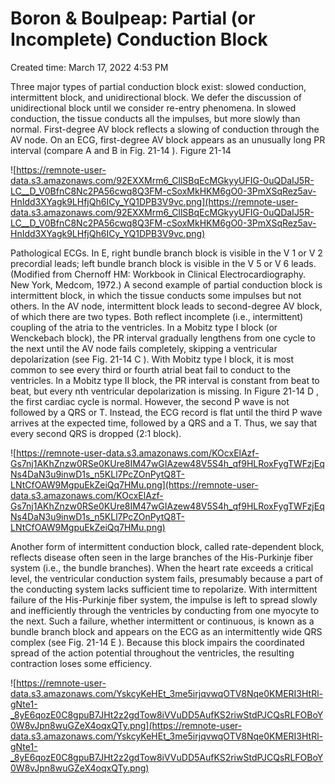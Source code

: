 # Boron & Boulpeap: Partial (or Incomplete) Conduction Block

Created time: March 17, 2022 4:53 PM

Three major types of partial conduction block exist: slowed conduction, intermittent block, and unidirectional block. We defer the discussion of unidirectional block until we consider re-entry phenomena. In slowed conduction, the tissue conducts all the impulses, but more slowly than normal. First-degree AV block reflects a slowing of conduction through the AV node. On an ECG, first-degree AV block appears as an unusually long PR interval (compare A and B in Fig. 21-14 ). Figure 21-14

![https://remnote-user-data.s3.amazonaws.com/92EXXMrm6_CllSBqEcMGkyyUFIG-0uQDaIJ5R-LC__D_V0BfnC8Nc2PA56cwq8Q3FM-cSoxMkHKM6gO0-3PmXSqRez5av-HnIdd3XYagk9LHfjQh6ICy_YQ1DPB3V9vc.png](https://remnote-user-data.s3.amazonaws.com/92EXXMrm6_CllSBqEcMGkyyUFIG-0uQDaIJ5R-LC__D_V0BfnC8Nc2PA56cwq8Q3FM-cSoxMkHKM6gO0-3PmXSqRez5av-HnIdd3XYagk9LHfjQh6ICy_YQ1DPB3V9vc.png)

Pathological ECGs. In E, right bundle branch block is visible in the V 1 or V 2 precordial leads; left bundle branch block is visible in the V 5 or V 6 leads. (Modified from Chernoff HM: Workbook in Clinical Electrocardiography. New York, Medcom, 1972.) A second example of partial conduction block is intermittent block, in which the tissue conducts some impulses but not others. In the AV node, intermittent block leads to second-degree AV block, of which there are two types. Both reflect incomplete (i.e., intermittent) coupling of the atria to the ventricles. In a Mobitz type I block (or Wenckebach block), the PR interval gradually lengthens from one cycle to the next until the AV node fails completely, skipping a ventricular depolarization (see Fig. 21-14 C ). With Mobitz type I block, it is most common to see every third or fourth atrial beat fail to conduct to the ventricles. In a Mobitz type II block, the PR interval is constant from beat to beat, but every nth ventricular depolarization is missing. In Figure 21-14 D , the first cardiac cycle is normal. However, the second P wave is not followed by a QRS or T. Instead, the ECG record is flat until the third P wave arrives at the expected time, followed by a QRS and a T. Thus, we say that every second QRS is dropped (2:1 block).

![https://remnote-user-data.s3.amazonaws.com/KOcxElAzf-Gs7nj1AKhZnzw0RSe0KUre8IM47wGIAzew48V5S4h_qf9HLRoxFygTWFzjEqNs4DaN3u9inwD1s_n5KLl7PcZOnPytQ8T-LNtCfOAW9MgpuEkZeiQq7HMu.png](https://remnote-user-data.s3.amazonaws.com/KOcxElAzf-Gs7nj1AKhZnzw0RSe0KUre8IM47wGIAzew48V5S4h_qf9HLRoxFygTWFzjEqNs4DaN3u9inwD1s_n5KLl7PcZOnPytQ8T-LNtCfOAW9MgpuEkZeiQq7HMu.png)

Another form of intermittent conduction block, called rate-dependent block, reflects disease often seen in the large branches of the His-Purkinje fiber system (i.e., the bundle branches). When the heart rate exceeds a critical level, the ventricular conduction system fails, presumably because a part of the conducting system lacks sufficient time to repolarize. With intermittent failure of the His-Purkinje fiber system, the impulse is left to spread slowly and inefficiently through the ventricles by conducting from one myocyte to the next. Such a failure, whether intermittent or continuous, is known as a bundle branch block and appears on the ECG as an intermittently wide QRS complex (see Fig. 21-14 E ). Because this block impairs the coordinated spread of the action potential throughout the ventricles, the resulting contraction loses some efficiency.

![https://remnote-user-data.s3.amazonaws.com/YskcyKeHEt_3me5irjqvwqOTV8Nqe0KMERI3HtRl-gNte1-_8yE6qozE0C8gpuB7JHt2z2gdTow8iVVuDD5AufKS2riwStdPJCQsRLFOBoY0W8vJpn8wuGZeX4oqxQTy.png](https://remnote-user-data.s3.amazonaws.com/YskcyKeHEt_3me5irjqvwqOTV8Nqe0KMERI3HtRl-gNte1-_8yE6qozE0C8gpuB7JHt2z2gdTow8iVVuDD5AufKS2riwStdPJCQsRLFOBoY0W8vJpn8wuGZeX4oqxQTy.png)